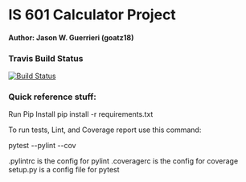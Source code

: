 # IS 601 Calculator Project
#### Author: Jason W. Guerrieri (goatz18)

### Travis Build Status

[![Build Status](https://app.travis-ci.com/goatz18/calc2_2.svg?branch=main)](https://app.travis-ci.com/goatz18/calc2_2)


### Quick reference stuff:

Run Pip Install pip install -r requirements.txt

To run tests, Lint, and Coverage report use this command:

pytest --pylint --cov

.pylintrc is the config for pylint .coveragerc is the config for coverage setup.py is a config file for pytest
